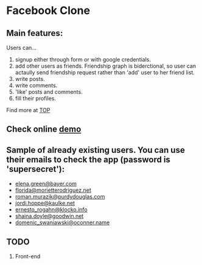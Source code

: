 # Facebook Clone

## Main features:

Users can...
1. signup either through form or with google credentials.
2. add other users as friends. Friendship graph is biderctional, so user can actaully send friendship request rather than 'add' user to her friend list.
3. write posts.
4. write comments.
5. 'like' posts and comments.
6. fill their profiles.

Find more at [TOP](http://www.theodinproject.com/ruby-on-rails/final-project?ref=lnav)

## Check online [demo](https://odin-facebook.herokuapp.com/)

## Sample of already existing users. You can use their emails to check the app (password is 'supersecret'):

* elena.green@bayer.com
* florida@morietterodriguez.net
* roman.murazik@purdydouglas.com
* jordi.hoppe@kaulke.net
* ernesto_rogahn@klocko.info
* shaina.doyle@goodwin.net
* domenic_swaniawski@oconner.name

## TODO
1. Front-end